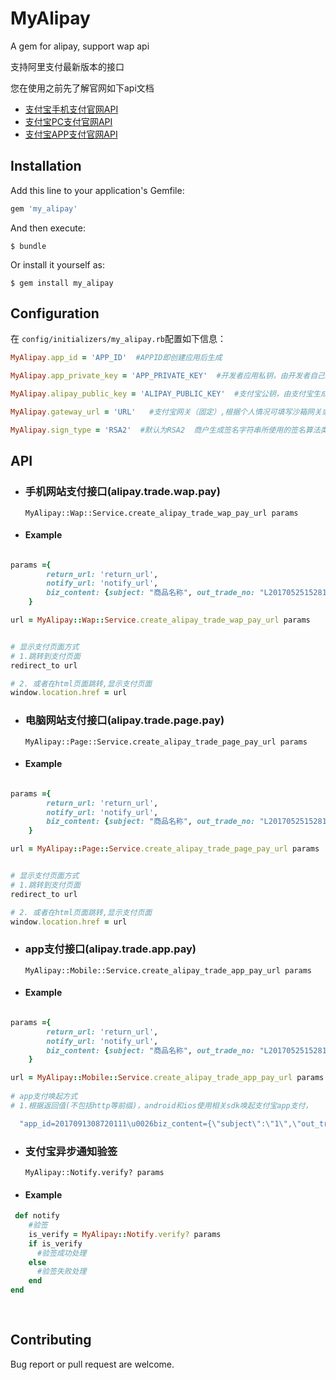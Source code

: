 # MyAlipay

A gem for alipay, support wap api

支持阿里支付最新版本的接口

您在使用之前先了解官网如下api文档
- [支付宝手机支付官网API](https://docs.open.alipay.com/203)
- [支付宝PC支付官网API](https://docs.open.alipay.com/270)
- [支付宝APP支付官网API](https://docs.open.alipay.com/204)
## Installation

Add this line to your application's Gemfile:

```ruby
gem 'my_alipay'
```

And then execute:

    $ bundle

Or install it yourself as:

    $ gem install my_alipay

## Configuration


在 ```config/initializers/my_alipay.rb```配置如下信息：

```ruby
MyAlipay.app_id = 'APP_ID'  #APPID即创建应用后生成

MyAlipay.app_private_key = 'APP_PRIVATE_KEY'  #开发者应用私钥，由开发者自己生成

MyAlipay.alipay_public_key = 'ALIPAY_PUBLIC_KEY'  #支付宝公钥，由支付宝生成

MyAlipay.gateway_url = 'URL'   #支付宝网关（固定）,根据个人情况可填写沙箱网关或者正式网关

MyAlipay.sign_type = 'RSA2'  #默认为RSA2  商户生成签名字符串所使用的签名算法类型，目前支持RSA2和RSA，推荐使用RSA2

```

## API


- ### 手机网站支付接口(alipay.trade.wap.pay)

    ```MyAlipay::Wap::Service.create_alipay_trade_wap_pay_url params```

- #### Example

```ruby

params ={
        return_url: 'return_url',
        notify_url: 'notify_url',
        biz_content: {subject: "商品名称", out_trade_no: "L2017052515281049",total_amount: "10.00"}
    }

url = MyAlipay::Wap::Service.create_alipay_trade_wap_pay_url params


# 显示支付页面方式
# 1.跳转到支付页面
redirect_to url 

# 2. 或者在html页面跳转,显示支付页面
window.location.href = url

```


- ### 电脑网站支付接口(alipay.trade.page.pay)

    ```MyAlipay::Page::Service.create_alipay_trade_page_pay_url params```

- #### Example

```ruby

params ={
        return_url: 'return_url',
        notify_url: 'notify_url',
        biz_content: {subject: "商品名称", out_trade_no: "L2017052515281050",total_amount: "10.00"}
    }

url = MyAlipay::Page::Service.create_alipay_trade_page_pay_url params


# 显示支付页面方式
# 1.跳转到支付页面
redirect_to url 

# 2. 或者在html页面跳转,显示支付页面
window.location.href = url

```

- ### app支付接口(alipay.trade.app.pay)

    ```MyAlipay::Mobile::Service.create_alipay_trade_app_pay_url params```

- #### Example

```ruby

params ={
        return_url: 'return_url',
        notify_url: 'notify_url',
        biz_content: {subject: "商品名称", out_trade_no: "L2017052515281049",total_amount: "10.00"}
    }

url = MyAlipay::Mobile::Service.create_alipay_trade_app_pay_url params
 
# app支付唤起方式
# 1.根据返回值(不包括http等前缀)，android和ios使用相关sdk唤起支付宝app支付，

  "app_id=2017091308720111\u0026biz_content={\"subject\":\"1\",\"out_trade_no\":12555,\"total_amount\":0.99,\"product_code\":\"QUICK_MSECURITY_PAY\"}\u0026charset=UTF-8\u0026method=alipay.trade.app.pay\u0026notify_url=http://test-api-server.ihaveu.com/api/pay/alipays/notify\u0026sign_type=RSA2\u0026timestamp=2017-11-01 09:54:45\u0026version=1.0\u0026sign=YLVYTiTUK11hSt6z9m67Q70bgEHr4Dawm07%2Bz5LP3Oe%2FlW%2BEKiO%2BizWfx8%2FFZTwkKFxjJLA%2BEmtnYqc4bsbAvOGhG3pJ2AZUVZUglpd%2FhSFpWdrFboEhlhOtguyOngGVk4IBi5ngqCmCHODZJYaUYl3W2cWpjjBtSnPgkNYva628nouSAMWHMnmjgy7k%2B9ef6%2FSXig3yndzEQBYpgq3CZw%2F77Ga2sIYgTu9%2BLvoepVCznlhcgVtj0LjLL7lAbiXFpuHx%2B%2F2NSNDAfhuEbu6AKtF6KU0rbl3FDdOXd0OFX8nnT%2FmN7GpItlYb5NB0%2BoeCcenv7f%2FTrJ3fwyAKcCtPhg%3D%3D"
  ```



- ### 支付宝异步通知验签

    ```MyAlipay::Notify.verify? params```
    
- #### Example

```ruby
 def notify
    #验签
    is_verify = MyAlipay::Notify.verify? params
    if is_verify
      #验签成功处理
    else
      #验签失败处理
    end
end
 
   

```


## Contributing

Bug report or pull request are welcome.

